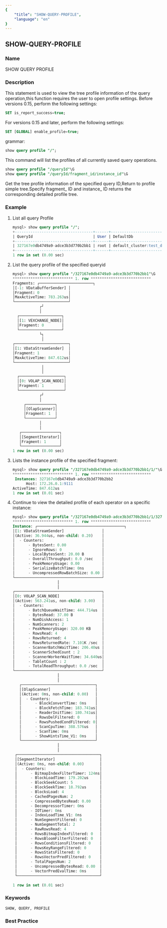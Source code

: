 ```yaml
---
{
    "title": "SHOW-QUERY-PROFILE",
    "language": "en"
}
---
```


<!--
Licensed to the Apache Software Foundation (ASF) under one
or more contributor license agreements.  See the NOTICE file
distributed with this work for additional information
regarding copyright ownership.  The ASF licenses this file
to you under the Apache License, Version 2.0 (the
"License"); you may not use this file except in compliance
with the License.  You may obtain a copy of the License at

  http://www.apache.org/licenses/LICENSE-2.0

Unless required by applicable law or agreed to in writing,
software distributed under the License is distributed on an
"AS IS" BASIS, WITHOUT WARRANTIES OR CONDITIONS OF ANY
KIND, either express or implied.  See the License for the
specific language governing permissions and limitations
under the License.
-->

## SHOW-QUERY-PROFILE

### Name

SHOW QUERY PROFILE

### Description

This statement is used to view the tree profile information of the query operation,this function requires the user to open profile settings.
Before versions 0.15, perform the following settings:

```sql
SET is_report_success=true;
```

For versions 0.15 and later, perform the following settings:

```sql
SET [GLOBAL] enable_profile=true;
```

grammar:

```sql
show query profile "/";
```
This command will list the profiles of all currently saved query operations.

```sql
show query profile "/queryId"\G
show query profile "/queryId/fragment_id/instance_id"\G
```
Get the tree profile information of the specified query ID,Return to profile simple tree.Specify fragment_ ID and instance_ ID returns the corresponding detailed profile tree.


### Example

1. List all query Profile

   ```sql
   mysql> show query profile "/";
   +-----------------------------------+------+-------------------------+--------------------+-----------+---------------------+---------------------+-----------+------------+
   | QueryId                           | User | DefaultDb               | SQL                | QueryType | StartTime           | EndTime             | TotalTime | QueryState |
   +-----------------------------------+------+-------------------------+--------------------+-----------+---------------------+---------------------+-----------+------------+
   | 327167e0db4749a9-adce3b3d770b2bb1 | root | default_cluster:test_db | select * from test | Query     | 2022-08-09 10:50:09 | 2022-08-09 10:50:09 | 19ms      | EOF        |
   +-----------------------------------+------+-------------------------+--------------------+-----------+---------------------+---------------------+-----------+------------+
   1 row in set (0.00 sec)
   ```

2. List the query profile of the specified queryid

   ```sql
   mysql> show query profile "/327167e0db4749a9-adce3b3d770b2bb1"\G
   *************************** 1. row ***************************
   Fragments: ┌────────────────────────┐
   │[-1: VDataBufferSender] │
   │Fragment: 0             │
   │MaxActiveTime: 783.263us│
   └────────────────────────┘
               ┌┘
               │
     ┌───────────────────┐
     │[1: VEXCHANGE_NODE]│
     │Fragment: 0        │
     └───────────────────┘
               └┐
                │
   ┌────────────────────────┐
   │[1: VDataStreamSender]  │
   │Fragment: 1             │
   │MaxActiveTime: 847.612us│
   └────────────────────────┘
                │
                │
     ┌────────────────────┐
     │[0: VOLAP_SCAN_NODE]│
     │Fragment: 1         │
     └────────────────────┘
               ┌┘
               │
        ┌─────────────┐
        │[OlapScanner]│
        │Fragment: 1  │
        └─────────────┘
               │
               │
      ┌─────────────────┐
      │[SegmentIterator]│
      │Fragment: 1      │
      └─────────────────┘
   1 row in set (0.00 sec)
   ```
3. Lists the instance profile of the specified fragment:

   ```sql
   mysql> show query profile "/327167e0db4749a9-adce3b3d770b2bb1/1/"\G
   *************************** 1. row ***************************
    Instances: 327167e0db4749a9-adce3b3d770b2bb2
         Host: 172.26.0.1:9111
   ActiveTime: 847.612us
   1 row in set (0.01 sec)
   ```

4. Continue to view the detailed profile of each operator on a specific instance:

   ```sql
   mysql> show query profile "/327167e0db4749a9-adce3b3d770b2bb1/1/327167e0db4749a9-adce3b3d770b2bb2"\G
   *************************** 1. row ***************************
   Instance: ┌───────────────────────────────────────┐
   │[1: VDataStreamSender]                 │
   │(Active: 36.944us, non-child: 0.20)    │
   │  - Counters:                          │
   │      - BytesSent: 0.00                │
   │      - IgnoreRows: 0                  │
   │      - LocalBytesSent: 20.00 B        │
   │      - OverallThroughput: 0.0 /sec    │
   │      - PeakMemoryUsage: 0.00          │
   │      - SerializeBatchTime: 0ns        │
   │      - UncompressedRowBatchSize: 0.00 │
   └───────────────────────────────────────┘
                       │
                       │
   ┌───────────────────────────────────────┐
   │[0: VOLAP_SCAN_NODE]                   │
   │(Active: 563.241us, non-child: 3.00)   │
   │  - Counters:                          │
   │      - BatchQueueWaitTime: 444.714us  │
   │      - BytesRead: 37.00 B             │
   │      - NumDiskAccess: 1               │
   │      - NumScanners: 2                 │
   │      - PeakMemoryUsage: 320.00 KB     │
   │      - RowsRead: 4                    │
   │      - RowsReturned: 4                │
   │      - RowsReturnedRate: 7.101K /sec  │
   │      - ScannerBatchWaitTime: 206.40us │
   │      - ScannerSchedCount : 2          │
   │      - ScannerWorkerWaitTime: 34.640us│
   │      - TabletCount : 2                │
   │      - TotalReadThroughput: 0.0 /sec  │
   └───────────────────────────────────────┘
                       │
                       │
      ┌─────────────────────────────────┐
      │[OlapScanner]                    │
      │(Active: 0ns, non-child: 0.00)   │
      │  - Counters:                    │
      │      - BlockConvertTime: 0ns    │
      │      - BlockFetchTime: 183.741us│
      │      - ReaderInitTime: 180.741us│
      │      - RowsDelFiltered: 0       │
      │      - RowsPushedCondFiltered: 0│
      │      - ScanCpuTime: 388.576us   │
      │      - ScanTime: 0ns            │
      │      - ShowHintsTime_V1: 0ns    │
      └─────────────────────────────────┘
                       │
                       │
    ┌─────────────────────────────────────┐
    │[SegmentIterator]                    │
    │(Active: 0ns, non-child: 0.00)       │
    │  - Counters:                        │
    │      - BitmapIndexFilterTimer: 124ns│
    │      - BlockLoadTime: 179.202us     │
    │      - BlockSeekCount: 5            │
    │      - BlockSeekTime: 18.792us      │
    │      - BlocksLoad: 4                │
    │      - CachedPagesNum: 2            │
    │      - CompressedBytesRead: 0.00    │
    │      - DecompressorTimer: 0ns       │
    │      - IOTimer: 0ns                 │
    │      - IndexLoadTime_V1: 0ns        │
    │      - NumSegmentFiltered: 0        │
    │      - NumSegmentTotal: 2           │
    │      - RawRowsRead: 4               │
    │      - RowsBitmapIndexFiltered: 0   │
    │      - RowsBloomFilterFiltered: 0   │
    │      - RowsConditionsFiltered: 0    │
    │      - RowsKeyRangeFiltered: 0      │
    │      - RowsStatsFiltered: 0         │
    │      - RowsVectorPredFiltered: 0    │
    │      - TotalPagesNum: 2             │
    │      - UncompressedBytesRead: 0.00  │
    │      - VectorPredEvalTime: 0ns      │
    └─────────────────────────────────────┘
 
   1 row in set (0.01 sec)
   ```


### Keywords

    SHOW, QUERY, PROFILE

### Best Practice

